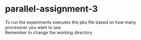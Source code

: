 # parallel-assignment-3
To run the experiments executes the pbs file based on how many processosr you want to use\
Remember to change the working directory
